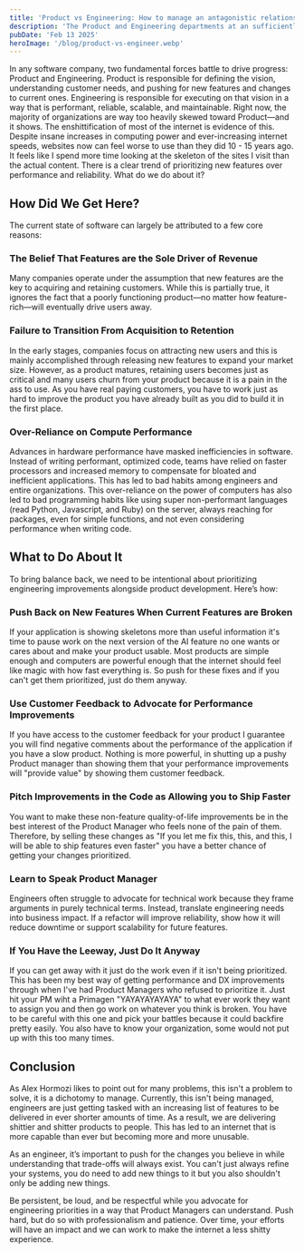 ```yaml
---
title: 'Product vs Engineering: How to manage an antagonistic relationship'
description: 'The Product and Engineering departments at an sufficiently sized company will naturally be somewhat antagonistic towards each other. This is beacuse engineering generally want to refine and optimize their systems and Product was to add more and more features. Too much power has been given to the Product department and this has led to the general enshitification of the internet. It is time to engineering to push back and start fixing their shit.'
pubDate: 'Feb 13 2025'
heroImage: '/blog/product-vs-engineer.webp'
---
```


In any software company, two fundamental forces battle to drive progress: Product and Engineering.
Product is responsible for defining the vision, understanding customer needs, and pushing for new
features and changes to current ones. Engineering is responsible for executing on that vision in a way
that is performant, reliable, scalable, and maintainable. Right now, the majority of organizations are
way too heavily skewed toward Product—and it shows. The enshittification of most of the internet is
evidence of this. Despite insane increases in computing power and ever-increasing internet speeds,
websites now can feel worse to use than they did 10 - 15 years ago. It feels like I spend more time
looking at the skeleton of the sites I visit than the actual content. There is a clear trend of
prioritizing new features over performance and reliability. What do we do about it?

## How Did We Get Here?

The current state of software can largely be attributed to a few core reasons:

### The Belief That Features are the Sole Driver of Revenue

Many companies operate under the assumption that new features are the key to acquiring and retaining
customers. While this is partially true, it ignores the fact that a poorly functioning product—no
matter how feature-rich—will eventually drive users away.

### Failure to Transition From Acquisition to Retention

In the early stages, companies focus on attracting new users and this is mainly accomplished through
releasing new features to expand your market size. However, as a product matures, retaining users
becomes just as critical and many users churn from your product because it is a pain in the ass to
use. As you have real paying customers, you have to work just as hard to improve the product you have
already built as you did to build it in the first place.

### Over-Reliance on Compute Performance
Advances in hardware performance have masked inefficiencies in software. Instead of writing
performant, optimized code, teams have relied on faster processors and increased memory to compensate
for bloated and inefficient applications. This has led to bad habits among engineers and entire
organizations. This over-reliance on the power of computers has also led to bad programming habits
like using super non-performant languages (read Python, Javascript, and Ruby) on the server, always
reaching for packages, even for simple functions, and not even considering performance when writing code.

## What to Do About It

To bring balance back, we need to be intentional about prioritizing engineering improvements alongside
product development. Here’s how:

### Push Back on New Features When Current Features are Broken

If your application is showing skeletons more than useful information it's time to pause work on
the next version of the AI feature no one wants or cares about and make your product usable. Most
products are simple enough and computers are powerful enough that the internet should feel like
magic with how fast everything is. So push for these fixes and if you can't get them prioritized,
just do them anyway.

### Use Customer Feedback to Advocate for Performance Improvements

If you have access to the customer feedback for your product I guarantee you will find negative
comments about the performance of the application if you have a slow product. Nothing is more
powerful, in shutting up a pushy Product manager than showing them that your performance improvements
will "provide value" by showing them customer feedback.

### Pitch Improvements in the Code as Allowing you to Ship Faster

You want to make these non-feature quality-of-life improvements be in the best interest of the
Product Manager who feels none of the pain of them. Therefore, by selling these changes as "If you
let me fix this, this, and this, I will be able to ship features even faster" you have a better
chance of getting your changes prioritized.

### Learn to Speak Product Manager

Engineers often struggle to advocate for technical work because they frame arguments in purely
technical terms. Instead, translate engineering needs into business impact. If a refactor will
improve reliability, show how it will reduce downtime or support scalability for future features.

### If You Have the Leeway, Just Do It Anyway

If you can get away with it just do the work even if it isn't being prioritized. This has been my
best way of getting performance and DX improvements through when I've had Product Managers who refused
to prioritize it. Just hit your PM wiht a Primagen "YAYAYAYAYAYA" to what ever work they want to
assign you and then go work on whatever you think is broken. You have to be careful with this one and
pick your battles because it could backfire pretty easily. You also have to know your organization,
some would not put up with this too many times.

## Conclusion

As Alex Hormozi likes to point out for many problems, this isn't a problem to solve, it is a dichotomy
to manage. Currently, this isn't being managed, engineers are just getting tasked with an increasing
list of features to be delivered in ever shorter amounts of time. As a result, we are delivering
shittier and shitter products to people. This has led to an internet that is more capable than ever
but becoming more and more unusable.

As an engineer, it’s important to push for the changes you believe in while understanding that
trade-offs will always exist. You can't just always refine your systems, you do need to add new things to
it but you also shouldn't only be adding new things.

Be persistent, be loud, and be respectful while you advocate for engineering priorities in a way that
Product Managers can understand. Push hard, but do so with professionalism and patience. Over time,
your efforts will have an impact and we can work to make the internet a less shitty experience.
